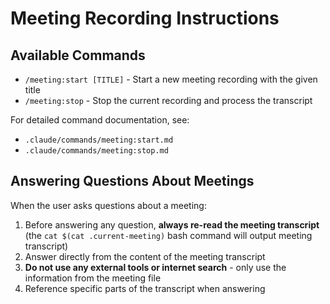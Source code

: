 # Meeting Recording Instructions

## Available Commands

- `/meeting:start [TITLE]` - Start a new meeting recording with the given title
- `/meeting:stop` - Stop the current recording and process the transcript

For detailed command documentation, see:
- `.claude/commands/meeting:start.md`
- `.claude/commands/meeting:stop.md`

## Answering Questions About Meetings

When the user asks questions about a meeting:

1. Before answering any question, **always re-read the meeting transcript** (the `cat $(cat .current-meeting)` bash command will output meeting transcript)
2. Answer directly from the content of the meeting transcript
3. **Do not use any external tools or internet search** - only use the information from the meeting file
4. Reference specific parts of the transcript when answering

